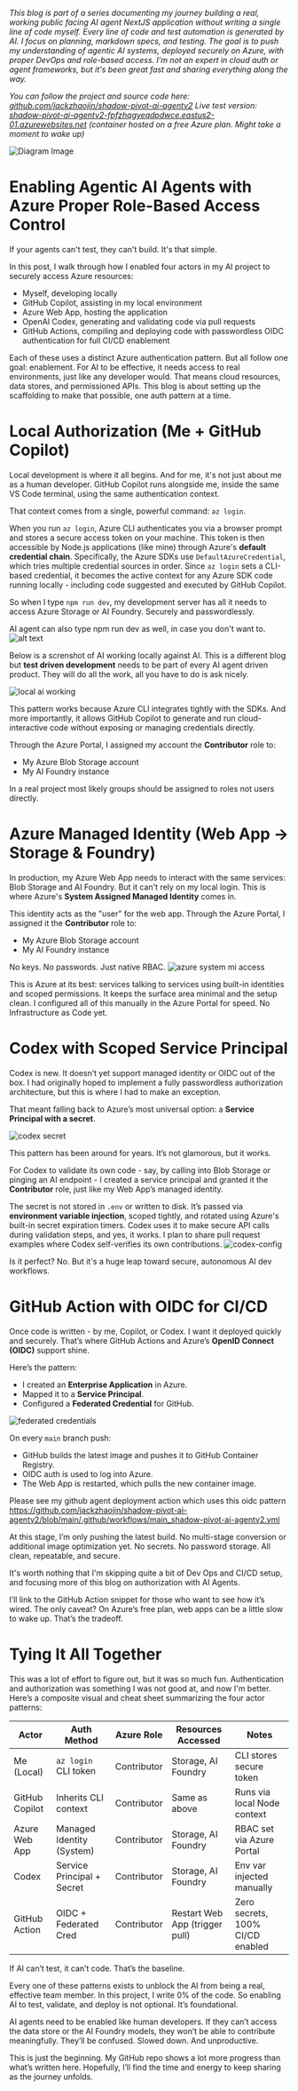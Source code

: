 *This blog is part of a series documenting my journey building a real, working public facing AI agent NextJS application without writing a single line of code myself. Every line of code and test automation is generated by AI. I focus on planning, markdown specs, and testing. The goal is to push my understanding of agentic AI systems, deployed securely on Azure, with proper DevOps and role-based access. I’m not an expert in cloud auth or agent frameworks, but it's been great fast and sharing everything along the way.*

*You can follow the project and source code here: [github.com/jackzhaojin/shadow-pivot-ai-agentv2](https://github.com/jackzhaojin/shadow-pivot-ai-agentv2)
Live test version: [shadow-pivot-ai-agentv2-fpfzhqgyeqdpdwce.eastus2-01.azurewebsites.net](https://shadow-pivot-ai-agentv2-fpfzhqgyeqdpdwce.eastus2-01.azurewebsites.net/) (container hosted on a free Azure plan. Might take a moment to wake up)*

![Diagram Image](2025-06-12-post-image.png)

# Enabling Agentic AI Agents with Azure Proper Role-Based Access Control

If your agents can't test, they can't build. It's that simple.

In this post, I walk through how I enabled four actors in my AI project to securely access Azure resources:

* Myself, developing locally
* GitHub Copilot, assisting in my local environment
* Azure Web App, hosting the application
* OpenAI Codex, generating and validating code via pull requests
* GitHub Actions, compiling and deploying code with passwordless OIDC authentication for full CI/CD enablement

Each of these uses a distinct Azure authentication pattern. But all follow one goal: enablement. For AI to be effective, it needs access to real environments, just like any developer would. That means cloud resources, data stores, and permissioned APIs. This blog is about setting up the scaffolding to make that possible, one auth pattern at a time.

# Local Authorization (Me + GitHub Copilot)

Local development is where it all begins. And for me, it's not just about me as a human developer. GitHub Copilot runs alongside me, inside the same VS Code terminal, using the same authentication context.

That context comes from a single, powerful command: `az login`.

When you run `az login`, Azure CLI authenticates you via a browser prompt and stores a secure access token on your machine. This token is then accessible by Node.js applications (like mine) through Azure's **default credential chain**. Specifically, the Azure SDKs use `DefaultAzureCredential`, which tries multiple credential sources in order. Since `az login` sets a CLI-based credential, it becomes the active context for any Azure SDK code running locally - including code suggested and executed by GitHub Copilot.

So when I type `npm run dev`, my development server has all it needs to access Azure Storage or AI Foundry. Securely and passwordlessly.

AI agent can also type npm run dev as well, in case you don't want to.
![alt text](local-npm-start.png)

Below is a screnshot of AI working locally against AI. This is a different blog but **test driven development** needs to be part of every AI agent driven product. They will do all the work, all you have to do is ask nicely.

![local ai working](local.png)

This pattern works because Azure CLI integrates tightly with the SDKs. And more importantly, it allows GitHub Copilot to generate and run cloud-interactive code without exposing or managing credentials directly.

Through the Azure Portal, I assigned my account the **Contributor** role to:

* My Azure Blob Storage account
* My AI Foundry instance

In a real project most likely groups should be assigned to roles not users directly.

# Azure Managed Identity (Web App → Storage & Foundry)

In production, my Azure Web App needs to interact with the same services: Blob Storage and AI Foundry. But it can't rely on my local login. This is where Azure's **System Assigned Managed Identity** comes in.

This identity acts as the "user" for the web app. Through the Azure Portal, I assigned it the **Contributor** role to:

* My Azure Blob Storage account
* My AI Foundry instance

No keys. No passwords. Just native RBAC.
![azure system mi access](systemmi.png)

This is Azure at its best: services talking to services using built-in identities and scoped permissions. It keeps the surface area minimal and the setup clean. I configured all of this manually in the Azure Portal for speed. No Infrastructure as Code yet.

# Codex with Scoped Service Principal

Codex is new. It doesn’t yet support managed identity or OIDC out of the box. I had originally hoped to implement a fully passwordless authorization architecture, but this is where I had to make an exception.

That meant falling back to Azure’s most universal option: a **Service Principal with a secret**.

![codex secret](codex-secret.png)

This pattern has been around for years. It’s not glamorous, but it works.

For Codex to validate its own code - say, by calling into Blob Storage or pinging an AI endpoint - I created a service principal and granted it the **Contributor** role, just like my Web App’s managed identity.

The secret is not stored in `.env` or written to disk. It’s passed via **environment variable injection**, scoped tightly, and rotated using Azure's built-in secret expiration timers. Codex uses it to make secure API calls during validation steps, and yes, it works. I plan to share pull request examples where Codex self-verifies its own contributions.
![codex-config](codex-config.png)

Is it perfect? No. But it's a huge leap toward secure, autonomous AI dev workflows.

# GitHub Action with OIDC for CI/CD

Once code is written - by me, Copilot, or Codex. I want it deployed quickly and securely. That’s where GitHub Actions and Azure’s **OpenID Connect (OIDC)** support shine.

Here’s the pattern:

* I created an **Enterprise Application** in Azure.
* Mapped it to a **Service Principal**.
* Configured a **Federated Credential** for GitHub.

![federated credentials](fed-cred.png)

On every `main` branch push:

* GitHub builds the latest image and pushes it to GitHub Container Registry.
* OIDC auth is used to log into Azure.
* The Web App is restarted, which pulls the new container image.

Please see my github agent deployment action which uses this oidc pattern https://github.com/jackzhaojin/shadow-pivot-ai-agentv2/blob/main/.github/workflows/main_shadow-pivot-ai-agentv2.yml

At this stage, I’m only pushing the latest build. No multi-stage conversion or additional image optimization yet. No secrets. No password storage. All clean, repeatable, and secure.

It's worth nothing that I'm skipping quite a bit of Dev Ops and CI/CD setup, and focusing more of this blog on authorization with AI Agents.

I’ll link to the GitHub Action snippet for those who want to see how it’s wired. The only caveat? On Azure’s free plan, web apps can be a little slow to wake up. That’s the tradeoff.

# Tying It All Together

This was a lot of effort to figure out, but it was so much fun. Authentication and authorization was something I was not good at, and now I'm better. Here’s a composite visual and cheat sheet summarizing the four actor patterns:

| Actor          | Auth Method                | Azure Role  | Resources Accessed             | Notes                            |
| -------------- | -------------------------- | ----------- | ------------------------------ | -------------------------------- |
| Me (Local)     | `az login` CLI token       | Contributor | Storage, AI Foundry            | CLI stores secure token          |
| GitHub Copilot | Inherits CLI context       | Contributor | Same as above                  | Runs via local Node context      |
| Azure Web App  | Managed Identity (System)  | Contributor | Storage, AI Foundry            | RBAC set via Azure Portal        |
| Codex          | Service Principal + Secret | Contributor | Storage, AI Foundry            | Env var injected manually        |
| GitHub Action  | OIDC + Federated Cred      | Contributor | Restart Web App (trigger pull) | Zero secrets, 100% CI/CD enabled |

If AI can’t test, it can’t code. That’s the baseline.

Every one of these patterns exists to unblock the AI from being a real, effective team member. In this project, I write 0% of the code. So enabling AI to test, validate, and deploy is not optional. It’s foundational.

AI agents need to be enabled like human developers. If they can’t access the data store or the AI Foundry models, they won’t be able to contribute meaningfully. They’ll be confused. Slowed down. And unproductive.

This is just the beginning. My GitHub repo shows a lot more progress than what’s written here. Hopefully, I’ll find the time and energy to keep sharing as the journey unfolds.
